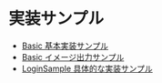# 実装サンプル
 * [Basic 基本実装サンプル](Basic/README.md)
 * [Basic イメージ出力サンプル](ImageSpriteSample/README.md)
 * [LoginSample 具体的な実装サンプル](LoginSample/README.md)
